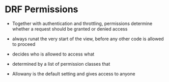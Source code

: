 # DRF Permissions

- Together  with authentication and throttling, permissions determine whether a request should be granted or denied access

- always runat the very start of the view, before any other code is allowed to proceed

- decides who is allowed to access what

- determined by a list of permission classes that

- Allowany is the default setting and gives access to anyone
